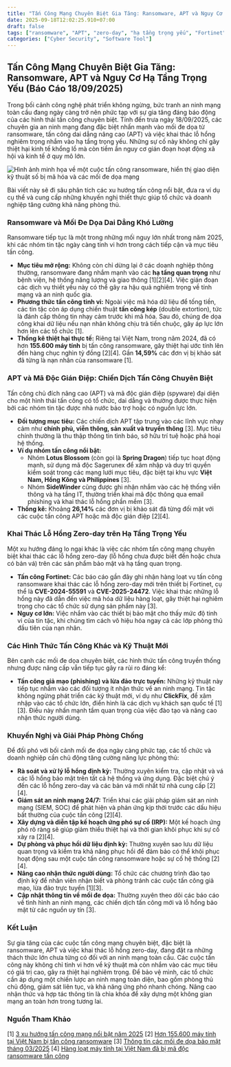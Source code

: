 ```yaml
---
title: "Tấn Công Mạng Chuyên Biệt Gia Tăng: Ransomware, APT và Nguy Cơ Hạ Tầng Trọng Yếu (Báo Cáo 18/09/2025)"
date: 2025-09-18T12:02:25.910+07:00
draft: false
tags: ["ransomware", "APT", "zero-day", "hạ tầng trọng yếu", "Fortinet", "Lotus Blossom", "Sagerunex", "phishing", "double extortion", "ứng phó sự cố"]
categories: ["Cyber Security", "Software Tool"]
---
```


## Tấn Công Mạng Chuyên Biệt Gia Tăng: Ransomware, APT và Nguy Cơ Hạ Tầng Trọng Yếu (Báo Cáo 18/09/2025)

Trong bối cảnh công nghệ phát triển không ngừng, bức tranh an ninh mạng toàn cầu đang ngày càng trở nên phức tạp với sự gia tăng đáng báo động của các hình thái tấn công chuyên biệt. Tính đến trưa ngày 18/09/2025, các chuyên gia an ninh mạng đang đặc biệt nhấn mạnh vào mối đe dọa từ ransomware, tấn công dai dẳng nâng cao (APT) và việc khai thác lỗ hổng nghiêm trọng nhắm vào hạ tầng trọng yếu. Những sự cố này không chỉ gây thiệt hại kinh tế khổng lồ mà còn tiềm ẩn nguy cơ gián đoạn hoạt động xã hội và kinh tế ở quy mô lớn.

![Hình ảnh minh họa về một cuộc tấn công ransomware, hiển thị giao diện kỹ thuật số bị mã hóa và các mối đe dọa mạng](/images/2025/ransomware-attack-digital.webp)

Bài viết này sẽ đi sâu phân tích các xu hướng tấn công nổi bật, đưa ra ví dụ cụ thể và cung cấp những khuyến nghị thiết thực giúp tổ chức và doanh nghiệp tăng cường khả năng phòng thủ.

### Ransomware và Mối Đe Dọa Dai Dẳng Khó Lường

Ransomware tiếp tục là một trong những mối nguy lớn nhất trong năm 2025, khi các nhóm tin tặc ngày càng tinh vi hơn trong cách tiếp cận và mục tiêu tấn công.

*   **Mục tiêu mở rộng:** Không còn chỉ dừng lại ở các doanh nghiệp thông thường, ransomware đang nhắm mạnh vào các **hạ tầng quan trọng** như bệnh viện, hệ thống năng lượng và giao thông [1][2][4]. Việc gián đoạn các dịch vụ thiết yếu này có thể gây ra hậu quả nghiêm trọng về tính mạng và an ninh quốc gia.
*   **Phương thức tấn công tinh vi:** Ngoài việc mã hóa dữ liệu để tống tiền, các tin tặc còn áp dụng chiến thuật **tấn công kép** (double extortion), tức là đánh cắp thông tin nhạy cảm trước khi mã hóa. Sau đó, chúng đe dọa công khai dữ liệu nếu nạn nhân không chịu trả tiền chuộc, gây áp lực lớn hơn lên các tổ chức [1].
*   **Thống kê thiệt hại thực tế:** Riêng tại Việt Nam, trong năm 2024, đã có hơn **155.600 máy tính** bị tấn công ransomware, gây thiệt hại ước tính lên đến hàng chục nghìn tỷ đồng [2][4]. Gần **14,59%** các đơn vị bị khảo sát đã từng là nạn nhân của ransomware [1].

### APT và Mã Độc Gián Điệp: Chiến Dịch Tấn Công Chuyên Biệt

Tấn công chủ đích nâng cao (APT) và mã độc gián điệp (spyware) đại diện cho một hình thái tấn công có tổ chức, dai dẳng và thường được thực hiện bởi các nhóm tin tặc được nhà nước bảo trợ hoặc có nguồn lực lớn.

*   **Đối tượng mục tiêu:** Các chiến dịch APT tập trung vào các lĩnh vực nhạy cảm như **chính phủ, viễn thông, sản xuất và truyền thông** [3]. Mục tiêu chính thường là thu thập thông tin tình báo, sở hữu trí tuệ hoặc phá hoại hệ thống.
*   **Ví dụ nhóm tấn công nổi bật:**
    *   Nhóm **Lotus Blossom** (còn gọi là **Spring Dragon**) tiếp tục hoạt động mạnh, sử dụng mã độc Sagerunex để xâm nhập và duy trì quyền kiểm soát trong các mạng lưới mục tiêu, đặc biệt tại khu vực **Việt Nam, Hồng Kông và Philippines** [3].
    *   Nhóm **SideWinder** cũng được ghi nhận nhắm vào các hệ thống viễn thông và hạ tầng IT, thường triển khai mã độc thông qua email phishing và khai thác lỗ hổng phần mềm [3].
*   **Thống kê:** Khoảng **26,14%** các đơn vị bị khảo sát đã từng đối mặt với các cuộc tấn công APT hoặc mã độc gián điệp [2][4].

### Khai Thác Lỗ Hổng Zero-day trên Hạ Tầng Trọng Yếu

Một xu hướng đáng lo ngại khác là việc các nhóm tấn công mạng chuyên biệt khai thác các lỗ hổng zero-day (lỗ hổng chưa được biết đến hoặc chưa có bản vá) trên các sản phẩm bảo mật và hạ tầng quan trọng.

*   **Tấn công Fortinet:** Các báo cáo gần đây ghi nhận hàng loạt vụ tấn công ransomware khai thác các lỗ hổng zero-day mới trên thiết bị Fortinet, cụ thể là **CVE-2024-55591** và **CVE-2025-24472**. Việc khai thác những lỗ hổng này đã dẫn đến việc mã hóa dữ liệu hàng loạt, gây thiệt hại nghiêm trọng cho các tổ chức sử dụng sản phẩm này [3].
*   **Nguy cơ lớn:** Việc nhắm vào các thiết bị bảo mật cho thấy mức độ tinh vi của tin tặc, khi chúng tìm cách vô hiệu hóa ngay cả các lớp phòng thủ đầu tiên của nạn nhân.

### Các Hình Thức Tấn Công Khác và Kỹ Thuật Mới

Bên cạnh các mối đe dọa chuyên biệt, các hình thức tấn công truyền thống nhưng được nâng cấp vẫn tiếp tục gây ra rủi ro đáng kể:

*   **Tấn công giả mạo (phishing) và lừa đảo trực tuyến:** Những kỹ thuật này tiếp tục nhắm vào các đối tượng ít nhận thức về an ninh mạng. Tin tặc không ngừng phát triển các kỹ thuật mới, ví dụ như **ClickFix**, để xâm nhập vào các tổ chức lớn, điển hình là các dịch vụ khách sạn quốc tế [1][3]. Điều này nhấn mạnh tầm quan trọng của việc đào tạo và nâng cao nhận thức người dùng.

### Khuyến Nghị và Giải Pháp Phòng Chống

Để đối phó với bối cảnh mối đe dọa ngày càng phức tạp, các tổ chức và doanh nghiệp cần chủ động tăng cường năng lực phòng thủ:

*   **Rà soát và xử lý lỗ hổng định kỳ:** Thường xuyên kiểm tra, cập nhật và vá các lỗ hổng bảo mật trên tất cả hệ thống và ứng dụng. Đặc biệt chú ý đến các lỗ hổng zero-day và các bản vá mới nhất từ nhà cung cấp [2][4].
*   **Giám sát an ninh mạng 24/7:** Triển khai các giải pháp giám sát an ninh mạng (SIEM, SOC) để phát hiện và phản ứng kịp thời trước các dấu hiệu bất thường của cuộc tấn công [2][4].
*   **Xây dựng và diễn tập kế hoạch ứng phó sự cố (IRP):** Một kế hoạch ứng phó rõ ràng sẽ giúp giảm thiểu thiệt hại và thời gian khôi phục khi sự cố xảy ra [2][4].
*   **Dự phòng và phục hồi dữ liệu định kỳ:** Thường xuyên sao lưu dữ liệu quan trọng và kiểm tra khả năng phục hồi để đảm bảo có thể khôi phục hoạt động sau một cuộc tấn công ransomware hoặc sự cố hệ thống [2][4].
*   **Nâng cao nhận thức người dùng:** Tổ chức các chương trình đào tạo định kỳ để nhân viên nhận biết và phòng tránh các cuộc tấn công giả mạo, lừa đảo trực tuyến [1][3].
*   **Cập nhật thông tin về mối đe dọa:** Thường xuyên theo dõi các báo cáo về tình hình an ninh mạng, các chiến dịch tấn công mới và lỗ hổng bảo mật từ các nguồn uy tín [3].

### Kết Luận

Sự gia tăng của các cuộc tấn công mạng chuyên biệt, đặc biệt là ransomware, APT và việc khai thác lỗ hổng zero-day, đang đặt ra những thách thức lớn chưa từng có đối với an ninh mạng toàn cầu. Các cuộc tấn công này không chỉ tinh vi hơn về kỹ thuật mà còn nhắm vào các mục tiêu có giá trị cao, gây ra thiệt hại nghiêm trọng. Để bảo vệ mình, các tổ chức cần áp dụng một chiến lược an ninh mạng toàn diện, bao gồm phòng thủ chủ động, giám sát liên tục, và khả năng ứng phó nhanh chóng. Nâng cao nhận thức và hợp tác thông tin là chìa khóa để xây dựng một không gian mạng an toàn hơn trong tương lai.

### Nguồn Tham Khảo

[1] [3 xu hướng tấn công mạng nổi bật năm 2025](https://lsvn.vn/3-xu-huong-tan-cong-mang-noi-bat-nam-2025-a153329.html)
[2] [Hơn 155.600 máy tính tại Việt Nam bị tấn công ransomware](https://dx.moj.gov.vn/hon-155600-may-tinh-tai-viet-nam-bi-tan-cong-ransomware-896.htm)
[3] [Thông tin các mối đe dọa bảo mật tháng 03/2025](https://ncsgroup.vn/thong-tin-các-moi-de-doa-bao-mat-thang-03-2025/)
[4] [Hàng loạt máy tính tại Việt Nam đã bị mã độc ransomware tấn công](https://baomoi.com/hang-loat-may-tinh-tai-viet-nam-da-bi-ma-doc-ransomware-tan-cong-c51807109.epi)